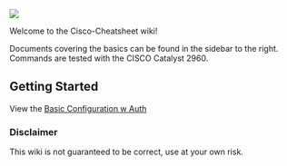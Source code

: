 ![](http://photos.webwire.com/prmedia/2/198582/198582-1.png?201562923126)

Welcome to the Cisco-Cheatsheet wiki!

Documents covering the basics can be found in the sidebar to the right. Commands are tested with the CISCO Catalyst 2960.

## Getting Started

View the [Basic Configuration w Auth](wiki/1.-Basic-Configuration-w-Auth)

### Disclaimer

This wiki is not guaranteed to be correct, use at your own risk.
